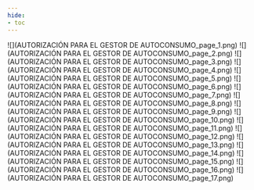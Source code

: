 ```yaml
---
hide:
- toc
---
```

![](AUTORIZACIÓN PARA EL GESTOR DE AUTOCONSUMO_page_1.png)
![](AUTORIZACIÓN PARA EL GESTOR DE AUTOCONSUMO_page_2.png)
![](AUTORIZACIÓN PARA EL GESTOR DE AUTOCONSUMO_page_3.png)
![](AUTORIZACIÓN PARA EL GESTOR DE AUTOCONSUMO_page_4.png)
![](AUTORIZACIÓN PARA EL GESTOR DE AUTOCONSUMO_page_5.png)
![](AUTORIZACIÓN PARA EL GESTOR DE AUTOCONSUMO_page_6.png)
![](AUTORIZACIÓN PARA EL GESTOR DE AUTOCONSUMO_page_7.png)
![](AUTORIZACIÓN PARA EL GESTOR DE AUTOCONSUMO_page_8.png)
![](AUTORIZACIÓN PARA EL GESTOR DE AUTOCONSUMO_page_9.png)
![](AUTORIZACIÓN PARA EL GESTOR DE AUTOCONSUMO_page_10.png)
![](AUTORIZACIÓN PARA EL GESTOR DE AUTOCONSUMO_page_11.png)
![](AUTORIZACIÓN PARA EL GESTOR DE AUTOCONSUMO_page_12.png)
![](AUTORIZACIÓN PARA EL GESTOR DE AUTOCONSUMO_page_13.png)
![](AUTORIZACIÓN PARA EL GESTOR DE AUTOCONSUMO_page_14.png)
![](AUTORIZACIÓN PARA EL GESTOR DE AUTOCONSUMO_page_15.png)
![](AUTORIZACIÓN PARA EL GESTOR DE AUTOCONSUMO_page_16.png)
![](AUTORIZACIÓN PARA EL GESTOR DE AUTOCONSUMO_page_17.png)

 <style> 
body {
background-image: url('https://github.com/asolear/assets/blob/master/imgs/fondo3.jpg?raw=true'); 
background-repeat: no-repeat; 
background-attachment: fixed; /* background-size: cover; */ 
background-size: 100% 100%;
}
</style> 
